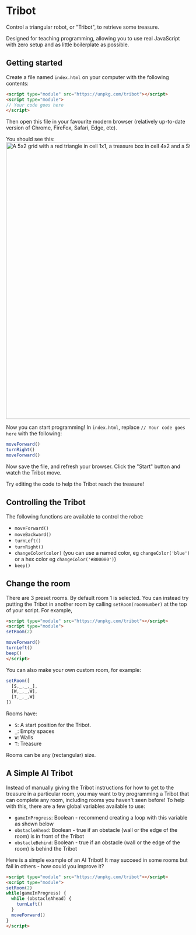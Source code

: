 # Tribot
Control a triangular robot, or "Tribot", to retrieve some treasure.

Designed for teaching programming, allowing you to use real JavaScript with zero setup and as little boilerplate as possible.

## Getting started
Create a file named `index.html` on your computer with the following contents:
```html
<script type="module" src="https://unpkg.com/tribot"></script>
<script type="module">
// Your code goes here
</script>
```
Then open this file in your favourite modern browser (relatively up-to-date version of Chrome, FireFox, Safari, Edge, etc).

You should see this:
<img width="756" alt="A 5x2 grid with a red triangle in cell 1x1, a treasure box in cell 4x2 and a Start button in the centre" src="https://user-images.githubusercontent.com/20923693/162576927-45d5089a-4a5e-4a45-8ee4-d630cc52fea6.png">

Now you can start programming! In `index.html`, replace `// Your code goes here` with the following:
```js
moveForward()
turnRight()
moveForward()
```
Now save the file, and refresh your browser. Click the "Start" button and watch the Tribot move.

Try editing the code to help the Tribot reach the treasure!

## Controlling the Tribot
The following functions are available to control the robot:
- `moveForward()`
- `moveBackward()`
- `turnLeft()`
- `turnRight()`
- `changeColor(color)` (you can use a named color, eg `changeColor('blue')` or a hex color eg `changeColor('#800080')`)
- `beep()`

## Change the room
There are 3 preset rooms. By default room 1 is selected. You can instead try putting the Tribot in another room by calling `setRoom(roomNumber)` at the top of your script.
For example,
```html
<script type="module" src="https://unpkg.com/tribot"></script>
<script type="module">
setRoom(2)

moveForward()
turnLeft()
beep()
</script>
```

You can also make your own custom room, for example:
```js
setRoom([
  [S,_,_,_],
  [W,_,_,W],
  [T,_,_,W]
])
```
Rooms have:
- `S`: A start position for the Tribot.
- `_`: Empty spaces
- `W`: Walls
- `T`: Treasure

Rooms can be any (rectangular) size.

## A Simple AI Tribot
Instead of manually giving the Tribot instructions for how to get to the treasure in a particular room, you may want to try programming a Tribot that can complete any room, including rooms you haven't seen before! To help with this, there are a few global variables available to use:
- `gameInProgress`: Boolean - recommend creating a loop with this variable as shown below
- `obstacleAhead`: Boolean - true if an obstacle (wall or the edge of the room) is in front of the Tribot
- `obstacleBehind`: Boolean - true if an obstacle (wall or the edge of the room) is behind the Tribot

Here is a simple example of an AI Tribot! It may succeed in some rooms but fail in others - how could you improve it?

```html
<script type="module" src="https://unpkg.com/tribot"></script>
<script type="module">
setRoom(2)
while(gameInProgress) {
  while (obstacleAhead) {
    turnLeft()
  }
  moveForward()
}
</script>
```
